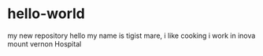 # hello-world
my new repository
 hello my name is tigist mare, i like cooking
 i work in inova mount vernon Hospital
